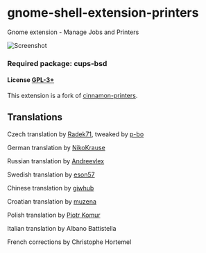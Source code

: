 # gnome-shell-extension-printers

Gnome extension - Manage Jobs and Printers

![Screenshot](https://raw.githubusercontent.com/linux-man/gnome-shell-extension-printers/master/screenshot.png)

### Required package: cups-bsd

#### License [GPL-3+](LICENSE)

This extension is a fork of [cinnamon-printers](https://github.com/linux-man/cinnamon-printers).

## Translations

Czech translation by [Radek71](https://github.com/Radek71), tweaked by [p-bo](https://github.com/p-bo)

German translation by [NikoKrause](https://github.com/NikoKrause)

Russian translation by [Andreevlex](https://github.com/Andreevlex)

Swedish translation by [eson57](https://github.com/eson57)

Chinese translation by [giwhub](https://github.com/giwhub)

Croatian translation by [muzena](https://github.com/muzena)

Polish translation by [Piotr Komur](https://github.com/pkomur)

Italian translation by Albano Battistella

French corrections by Christophe Hortemel

